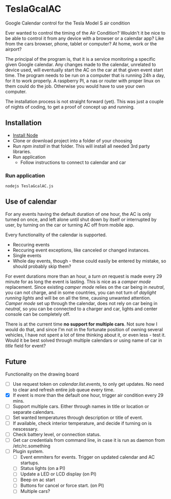 # TeslaGcalAC
Google Calendar control for the Tesla Model S air condition

Ever wanted to control the timing of the Air Condition?
Wouldn't it be nice to be able to control it from any device with a browser or a calendar app?
Like from the cars browser, phone, tablet or computer? At home, work or the airport?

The principal of the program is, that it is a service monitoring a specific given Google calendar. Any changes made to the calendar, unrelated to device used, will eventually start the AC on the car at that given event start time. The program needs to be run on a computer that is running 24h a day, for it to work properly. A raspberry PI, a nas or router with proper linux on them could do the job. Otherwise you would have to use your own computer.

The installation process is not straight forward (yet).
This was just a couple of nights of coding, to get a proof of concept up and running.

## Installation
* [Install Node](https://nodejs.org/)
* Clone or download project into a folder of your choosing
* Run *npm install* in that folder. This will install all needed 3rd party libraries.
* Run application
  * Follow instructions to connect to calendar and car

### Run application

    nodejs TeslaGcalAC.js

## Use of calendar
For any events having the default duration of one hour, the AC is only turned on once, and left alone until shut down by itself or interrupted by user, by turning on the car or turning AC off from mobile app.

Every functionality of the calendar is supported.
* Reccuring events
* Reccuring event exceptions, like canceled or changed instances.
* Single events
* Whole day events, though - these could easily be entered by mistake, so should probably skip them?

For event durations more than an hour, a *turn on* request is made every 29 minute for as long the event is lasting. This is nice as a *camper mode* replacement. Since existing *camper mode* relies on the car being in *neutral*, you can not charge, and in some countries, you can not turn of *daylight running lights* and will be on all the time, causing unwanted attention.
*Camper mode* set up through the calendar, does not rely on car being in *neutral*, so you can be connected to a charger and car, lights and center console can be completely off.

There is at the current time **no support for multiple cars**. Not sure how I would do that, and since I'm not in the fortunate position of owning several vehicles, I have not spent a lot of time thinking about it, or even less - test it.
Would it be best solved through multiple calendars or using name of car in *title* field for event?

## Future
Functionality on the drawing board
- [ ] Use request token on *calendar.list.events*, to only get updates. No need to clear and refresh entire job queue every time.
- [x] If event is more than the default one hour, trigger air condition every 29 mins.
- [ ] Support multiple cars. Either through names in title or location or separate calendars.
- [ ] Set wanted temperatures through description or title of event.
- [ ] If available, check interior temperature, and decide if turning on is nescessary.
- [ ] Check battery level, or connection status.
- [ ] Get car credentials from command line, in case it is run as daemon from /etc/rc.something
- [ ] Plugin system.
  - [ ] Event emmiters for events. Trigger on updated calendar and AC startups.
  - [ ] Status lights (on a PI)
  - [ ] Update a LED or LCD display (on PI)
  - [ ] Beep on ac start
  - [ ] Buttons for cancel or force start. (on PI)
  - [ ] Multiple cars?
